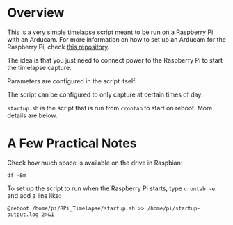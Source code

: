 # Overview
This is a very simple timelapse script meant to be run on a Raspberry Pi with an Arducam. For more information on how to set up an Arducam for the Raspberry Pi, check [this repository](https://github.com/simonjonsson87/TensorFlowPi.git).

The idea is that you just need to connect power to the Raspberry Pi to start the timelapse capture.

Parameters are configured in the script itself.

The script can be configured to only capture at certain times of day.

`startup.sh` is the script that is run from `crontab` to start on reboot. More details are below.

# A Few Practical Notes

Check how much space is available on the drive in Raspbian:
```
df -Bm
```

To set up the script to run when the Raspberry Pi starts, type `crontab -e` and add a line like:
```
@reboot /home/pi/RPi_Timelapse/startup.sh >> /home/pi/startup-output.log 2>&1
```